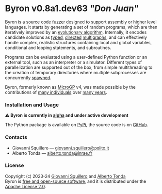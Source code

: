 # Byron v0.8a1.dev63 *"Don Juan"*

Byron is a source code [fuzzer](https://en.wikipedia.org/wiki/Fuzzing) designed to support assembly or higher level languages. It starts by generating a set of random programs, which are then iteratively improved by an [evolutionary algorithm](https://cad-polito-it.github.io/byron/evolution). Internally, it encodes candidate solutions as [typed](https://rcor.me/papers/typed-graph-theory.pdf), [directed](https://en.wikipedia.org/wiki/Graph_(discrete_mathematics)#Directed_graph) [multigraphs](https://en.wikipedia.org/wiki/Multigraph), and can effectively handle complex, realistic structures containing local and global variables, conditional and looping statements, and subroutines.

Programs can be evaluated using a user-defined Python function or an external tool, such as an interpreter or a simulator. Different types of parallelization are supported out of the box, from simple multithreading to the creation of temporary directories where multiple subprocesses are concurrently [spawned](https://en.wikipedia.org/wiki/Spawn_(computing)).

Byron, formerly known as [MicroGP](https://github.com/microgp) v4, was made possible by the contributions of [many individuals](contributors) over [many years](history). 

### Installation and Usage

**⚠️ Byron is currently in [alpha](https://en.wikipedia.org/wiki/Software_release_life_cycle#Alpha) and under active development**

The Python package is available on [PyPi](https://pypi.org/project/byron/), the source code is on [GitHub](https://github.com/cad-polito-it/byron).

### Contacts

* Giovanni Squillero — <giovanni.squillero@polito.it>
* Alberto Tonda — <alberto.tonda@inrae.fr>

### License

Copyright (c) 2023-24 [Giovanni Squillero](https://github.com/squillero) and [Alberto Tonda](https://github.com/albertotonda/)  
Byron is [free and open-source software](https://en.wikipedia.org/wiki/Free_and_open-source_software), and it is distributed under the [Apache License 2.0](https://opensource.org/license/apache-2-0/).
